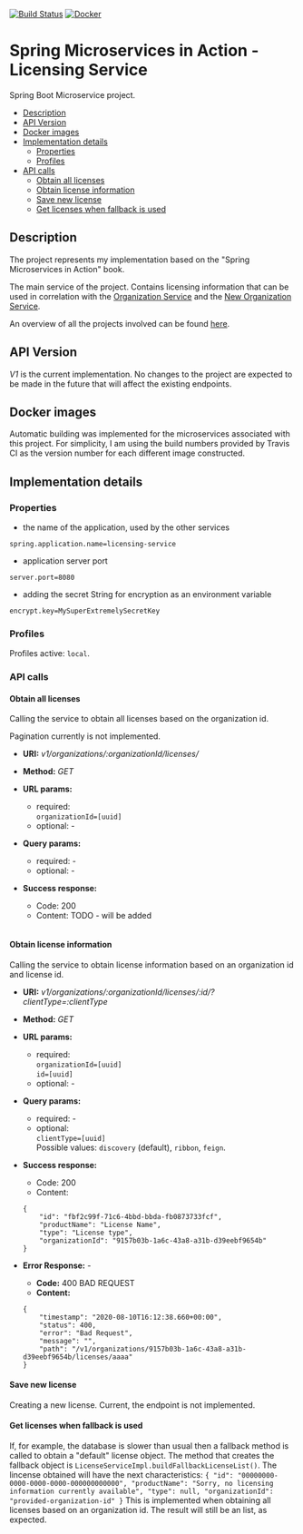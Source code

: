 [![Build Status](https://travis-ci.org/mariamihai/sma-licensing-service.svg?branch=master)](https://travis-ci.org/mariamihai/sma-licensing-service)
[![Docker](https://img.shields.io/docker/v/mariamihai/sma-licensing-service?sort=date)](https://hub.docker.com/r/mariamihai/sma-licensing-service)

# Spring Microservices in Action - Licensing Service
Spring Boot Microservice project.

  - [Description](#description)
  - [API Version](#api-version)
  - [Docker images](#docker-images)
  - [Implementation details](#implementation-details)
    - [Properties](#properties)
    - [Profiles](#profiles)
  - [API calls](#api-calls)
      - [Obtain all licenses](#obtain-all-licenses)
      - [Obtain license information](#obtain-license-information)
      - [Save new license](#save-new-license)
      - [Get licenses when fallback is used](#get-licenses-when-fallback-is-used)

## Description
The project represents my implementation based on the "Spring Microservices in Action" book.

The main service of the project. Contains licensing information that can be used in correlation with the [Organization Service](https://github.com/mariamihai/sma-organization-service) and the [New Organization Service](https://github.com/mariamihai/sma-organization-new-service).

An overview of all the projects involved can be found [here](https://github.com/mariamihai/sma-overview).

## API Version
_V1_ is the current implementation. No changes to the project are expected to be made in the future that will affect the existing endpoints.

## Docker images
Automatic building was implemented for the microservices associated with this project.
For simplicity, I am using the build numbers provided by Travis CI as the version number for each different image constructed.

## Implementation details
### Properties
- the name of the application, used by the other services 
```
spring.application.name=licensing-service
```
- application server port
```
server.port=8080
```
- adding the secret String for encryption as an environment variable
```
encrypt.key=MySuperExtremelySecretKey
```

### Profiles
Profiles active: `local`.

### API calls
#### Obtain all licenses
Calling the service to obtain all licenses based on the organization id.

Pagination currently is not implemented.

 * __URI:__ _v1/organizations/:organizationId/licenses/_
 * __Method:__ _GET_

 * __URL params:__ <br/>
    * required: <br/>
        `organizationId=[uuid]` <br/>
    * optional: - <br/>
    
 * __Query params:__ <br/>
    * required: - <br/>
    * optional: - <br/>
        
 * __Success response:__
    * Code: 200 <br/>
    * Content: TODO - will be added
    ```
    ```

#### Obtain license information
Calling the service to obtain license information based on an organization id and license id.

 * __URI:__ _v1/organizations/:organizationId/licenses/:id/?clientType=:clientType_
 * __Method:__ _GET_

 * __URL params:__ <br/>
    * required: <br/>
        `organizationId=[uuid]` <br/>
        `id=[uuid]`
    * optional: - <br/>
    
 * __Query params:__ <br/>
    * required: - <br/>
    * optional: <br/>
        `clientType=[uuid]` <br/>
        Possible values: `discovery` (default), `ribbon`, `feign`.
    
 * __Success response:__
    * Code: 200 <br/>
    * Content: 
    ```
    {
        "id": "fbf2c99f-71c6-4bbd-bbda-fb0873733fcf",
        "productName": "License Name",
        "type": "License type",
        "organizationId": "9157b03b-1a6c-43a8-a31b-d39eebf9654b"
    }
    ```
 * __Error Response:__ -
    * __Code:__ 400 BAD REQUEST <br/>
    * __Content:__ 
    ``` 
    {
        "timestamp": "2020-08-10T16:12:38.660+00:00",
        "status": 400,
        "error": "Bad Request",
        "message": "",
        "path": "/v1/organizations/9157b03b-1a6c-43a8-a31b-d39eebf9654b/licenses/aaaa"
    }
    ```

#### Save new license
Creating a new license. Current, the endpoint is not implemented.

#### Get licenses when fallback is used
If, for example, the database is slower than usual then a fallback method is called to obtain a "default" license object. The method that creates the fallback object is `LicenseServiceImpl.buildFallbackLicenseList()`. The lincense obtained will have the next characteristics:
    ```
    {
        "id": "00000000-0000-0000-0000-000000000000",
        "productName": "Sorry, no licensing information currently available",
        "type": null,
        "organizationId": "provided-organization-id"
    }
    ```
This is implemented when obtaining all licenses based on an organization id. The result will still be an list, as expected.
